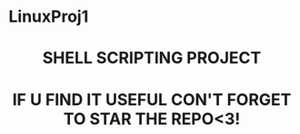 # LinuxProj1
<center> <h1>SHELL SCRIPTING PROJECT</h1></center>

<center> <h1>IF U FIND IT USEFUL CON'T FORGET TO STAR THE REPO<3!</h1></center>
